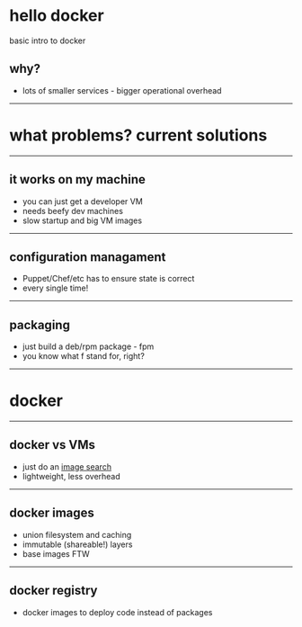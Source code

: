 # hello docker

basic intro to docker

## why?

* lots of smaller services - bigger operational overhead

---

# what problems? current solutions

---

## it works on my machine
* you can just get a developer VM
* needs beefy dev machines
* slow startup and big VM images

---

## configuration managament
* Puppet/Chef/etc has to ensure state is correct
* every single time!

---

## packaging
* just build a deb/rpm package - fpm
* you know what f stand for, right?

---

# docker

---

## docker vs VMs

* just do an [image search](https://www.google.co.uk/search?q=docker+vs+vms&tbm=isch)
* lightweight, less overhead

---

## docker images

* union filesystem and caching
* immutable (shareable!) layers
* base images FTW

---

## docker registry

* docker images to deploy code instead of packages
